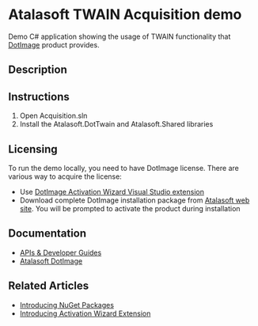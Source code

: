 # Atalasoft TWAIN Acquisition demo
Demo C# application showing the usage of TWAIN functionality that [DotImage](https://www.atalasoft.com/Products/DotImage) product provides.

## Description

## Instructions
1. Open Acquisition.sln
1. Install the Atalasoft.DotTwain and Atalasoft.Shared libraries

## Licensing
To run the demo locally, you need to have DotImage license. There are various way to acquire the license:

 - Use [DotImage Activation Wizard Visual Studio extension](https://visualstudiogallery.msdn.microsoft.com/88ff07c9-fe68-48bd-bfdc-3fbc8a0ec1db)
 - Download complete DotImage installation package from [Atalasoft web site](https://atalasoft.com). You will be prompted to activate the product during installation

## Documentation
  - [APIs & Developer Guides](http://www.atalasoft.com/Support/APIs-Dev-Guides)
  - [Atalasoft DotImage](http://www.atalasoft.com/docs/dotimage/docs/html/Atalasoft_DotImage_Welcome.htm)

## Related Articles
 - [Introducing NuGet Packages](http://atalasoft.github.io/2016/05/03/introducing-nuget/)
 - [Introducing Activation Wizard Extension](http://atalasoft.github.io/2016/05/14/introducing-activation-wizard-extension/)
